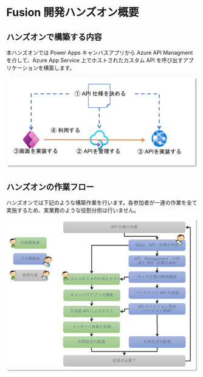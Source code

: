 # Fusion 開発ハンズオン概要

## ハンズオンで構築する内容

本ハンズオンでは Power Apps キャンバスアプリから Azure API Managment を介して、Azure App Service 上でホストされたカスタム API を呼び出すアプリケーションを構築します。

![](./images/section00-architecture-overview.png)


## ハンズオンの作業フロー

ハンズオンでは下記のような構築作業を行います。各参加者が一連の作業を全て実施するため、実業務のような役割分担は行いません。

![](./images/section00-handson-workflow.png)
